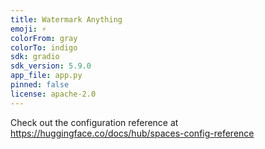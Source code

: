 ```yaml
---
title: Watermark Anything
emoji: ⚡
colorFrom: gray
colorTo: indigo
sdk: gradio
sdk_version: 5.9.0
app_file: app.py
pinned: false
license: apache-2.0
---
```


Check out the configuration reference at https://huggingface.co/docs/hub/spaces-config-reference
